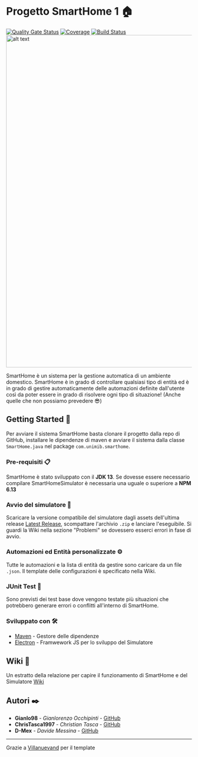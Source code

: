 # Progetto SmartHome 1 🏠
  [![Quality Gate Status](https://sonarcloud.io/api/project_badges/measure?project=UnimibSoftEngCourse1920_progetto-smarthome-1-gruppo-smarthome-1&metric=alert_status)](https://sonarcloud.io/dashboard?id=UnimibSoftEngCourse1920_progetto-smarthome-1-gruppo-smarthome-1)
[![Coverage](https://sonarcloud.io/api/project_badges/measure?project=UnimibSoftEngCourse1920_progetto-smarthome-1-gruppo-smarthome-1&metric=coverage)](https://sonarcloud.io/dashboard?id=UnimibSoftEngCourse1920_progetto-smarthome-1-gruppo-smarthome-1)
[![Build Status](https://travis-ci.com/UnimibSoftEngCourse1920/progetto-smarthome-1-gruppo-smarthome-1.svg?branch=master)](https://travis-ci.com/UnimibSoftEngCourse1920/progetto-smarthome-1-gruppo-smarthome-1)
<img src="https://user-images.githubusercontent.com/7064130/73316093-44e6dd00-4232-11ea-8ef5-78625fbcc5bf.gif" alt="alt text" width="900" height="whatever">

SmartHome è un sistema per la gestione automatica di un ambiente domestico. SmartHome è in grado di controllare qualsiasi tipo di entità ed è in grado di gestire automaticamente delle automazioni definite dall'utente così da poter essere in grado di risolvere ogni tipo di situazione! (Anche quelle che non possiamo prevedere 😎)

## Getting Started 🚀

Per avviare il sistema SmartHome basta clonare il progetto dalla repo di GitHub, installare le dipendenze di maven e avviare il sistema dalla classe ```SmartHome.java``` nel package ```com.unimib.smarthome```.

### Pre-requisiti 📋

SmartHome è stato sviluppato con il **JDK 13**.
Se dovesse essere necessario compilare SmartHomeSimulator è necessaria una uguale o superiore a **NPM 6.13**  

### Avvio del simulatore 🔧

Scaricare la versione compatibile del simulatore dagli assets dell'ultima release [Latest Release](https://github.com/UnimibSoftEngCourse1920/progetto-smarthome-1-gruppo-smarthome-1/releases/latest), scompattare l'archivio ```.zip``` e lanciare l'eseguibile. Si guardi la Wiki nella sezione "Problemi" se dovessero esserci errori in fase di avvio. 

### Automazioni ed Entità personalizzate ⚙️
Tutte le automazioni e la lista di entità da gestire sono caricare da un file ```.json```.
Il template delle configurazioni è specificato nella Wiki.

### JUnit Test 🔩

Sono previsti dei test base dove vengono testate più situazioni che potrebbero generare errori o conflitti all'interno di SmartHome.

### Sviluppato con 🛠️

* [Maven](https://maven.apache.org/) - Gestore delle dipendenze
* [Electron](https://www.electronjs.org/) - Framwework JS per lo sviluppo del Simulatore 

## Wiki 📖

Un estratto della relazione per capire il funzionamento di SmartHome e del Simulatore [Wiki](https://github.com/UnimibSoftEngCourse1920/progetto-smarthome-1-gruppo-smarthome-1/releases/download/3.1.0-RELEASE/GetStarted.pdf)

## Autori ✒️

* **Gianlo98** - *Gianlorenzo Occhipinti* - [GitHub](https://github.com/Gianlo98)
* **ChrisTasca1997** - *Christian Tasca* - [GitHub](https://github.com/ChrisTasca1997)
* **D-Mex** - *Davide Messina* - [GitHub](https://github.com/D-Mex)

---
Grazie a [Villanuevand](https://gist.github.com/Villanuevand/6386899f70346d4580c723232524d35a) per il template
